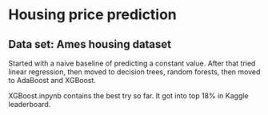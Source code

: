 # Housing price prediction

## Data set: Ames housing dataset

Started with a naive baseline of predicting a constant value. After that tried linear regression, then moved to decision trees, random forests, then moved to AdaBoost and XGBoost.

XGBoost.inpynb contains the best try so far. It got into top 18% in Kaggle leaderboard.






